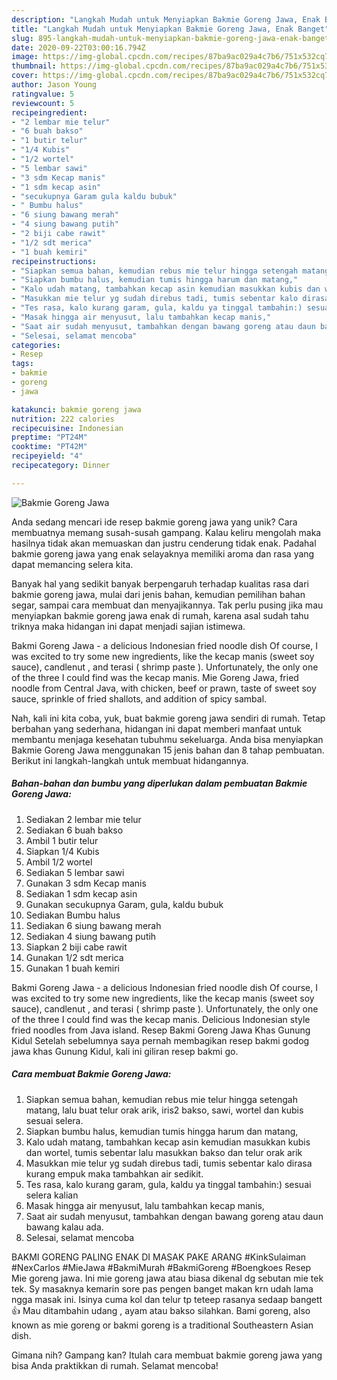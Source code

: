 ```yaml
---
description: "Langkah Mudah untuk Menyiapkan Bakmie Goreng Jawa, Enak Banget"
title: "Langkah Mudah untuk Menyiapkan Bakmie Goreng Jawa, Enak Banget"
slug: 895-langkah-mudah-untuk-menyiapkan-bakmie-goreng-jawa-enak-banget
date: 2020-09-22T03:00:16.794Z
image: https://img-global.cpcdn.com/recipes/87ba9ac029a4c7b6/751x532cq70/bakmie-goreng-jawa-foto-resep-utama.jpg
thumbnail: https://img-global.cpcdn.com/recipes/87ba9ac029a4c7b6/751x532cq70/bakmie-goreng-jawa-foto-resep-utama.jpg
cover: https://img-global.cpcdn.com/recipes/87ba9ac029a4c7b6/751x532cq70/bakmie-goreng-jawa-foto-resep-utama.jpg
author: Jason Young
ratingvalue: 5
reviewcount: 5
recipeingredient:
- "2 lembar mie telur"
- "6 buah bakso"
- "1 butir telur"
- "1/4 Kubis"
- "1/2 wortel"
- "5 lembar sawi"
- "3 sdm Kecap manis"
- "1 sdm kecap asin"
- "secukupnya Garam gula kaldu bubuk"
- " Bumbu halus"
- "6 siung bawang merah"
- "4 siung bawang putih"
- "2 biji cabe rawit"
- "1/2 sdt merica"
- "1 buah kemiri"
recipeinstructions:
- "Siapkan semua bahan, kemudian rebus mie telur hingga setengah matang, lalu buat telur orak arik, iris2 bakso, sawi, wortel dan kubis sesuai selera."
- "Siapkan bumbu halus, kemudian tumis hingga harum dan matang,"
- "Kalo udah matang, tambahkan kecap asin kemudian masukkan kubis dan wortel, tumis sebentar lalu masukkan bakso dan telur orak arik"
- "Masukkan mie telur yg sudah direbus tadi, tumis sebentar kalo dirasa kurang empuk maka tambahkan air sedikit."
- "Tes rasa, kalo kurang garam, gula, kaldu ya tinggal tambahin:) sesuai selera kalian"
- "Masak hingga air menyusut, lalu tambahkan kecap manis,"
- "Saat air sudah menyusut, tambahkan dengan bawang goreng atau daun bawang kalau ada."
- "Selesai, selamat mencoba"
categories:
- Resep
tags:
- bakmie
- goreng
- jawa

katakunci: bakmie goreng jawa 
nutrition: 222 calories
recipecuisine: Indonesian
preptime: "PT24M"
cooktime: "PT42M"
recipeyield: "4"
recipecategory: Dinner

---
```



![Bakmie Goreng Jawa](https://img-global.cpcdn.com/recipes/87ba9ac029a4c7b6/751x532cq70/bakmie-goreng-jawa-foto-resep-utama.jpg)

Anda sedang mencari ide resep bakmie goreng jawa yang unik? Cara membuatnya memang susah-susah gampang. Kalau keliru mengolah maka hasilnya tidak akan memuaskan dan justru cenderung tidak enak. Padahal bakmie goreng jawa yang enak selayaknya memiliki aroma dan rasa yang dapat memancing selera kita.

Banyak hal yang sedikit banyak berpengaruh terhadap kualitas rasa dari bakmie goreng jawa, mulai dari jenis bahan, kemudian pemilihan bahan segar, sampai cara membuat dan menyajikannya. Tak perlu pusing jika mau menyiapkan bakmie goreng jawa enak di rumah, karena asal sudah tahu triknya maka hidangan ini dapat menjadi sajian istimewa.

Bakmi Goreng Jawa - a delicious Indonesian fried noodle dish Of course, I was excited to try some new ingredients, like the kecap manis (sweet soy sauce), candlenut , and terasi ( shrimp paste ). Unfortunately, the only one of the three I could find was the kecap manis. Mie Goreng Jawa, fried noodle from Central Java, with chicken, beef or prawn, taste of sweet soy sauce, sprinkle of fried shallots, and addition of spicy sambal.


Nah, kali ini kita coba, yuk, buat bakmie goreng jawa sendiri di rumah. Tetap berbahan yang sederhana, hidangan ini dapat memberi manfaat untuk membantu menjaga kesehatan tubuhmu sekeluarga. Anda bisa menyiapkan Bakmie Goreng Jawa menggunakan 15 jenis bahan dan 8 tahap pembuatan. Berikut ini langkah-langkah untuk membuat hidangannya.

<!--inarticleads1-->

##### Bahan-bahan dan bumbu yang diperlukan dalam pembuatan Bakmie Goreng Jawa:

1. Sediakan 2 lembar mie telur
1. Sediakan 6 buah bakso
1. Ambil 1 butir telur
1. Siapkan 1/4 Kubis
1. Ambil 1/2 wortel
1. Sediakan 5 lembar sawi
1. Gunakan 3 sdm Kecap manis
1. Sediakan 1 sdm kecap asin
1. Gunakan secukupnya Garam, gula, kaldu bubuk
1. Sediakan  Bumbu halus
1. Sediakan 6 siung bawang merah
1. Sediakan 4 siung bawang putih
1. Siapkan 2 biji cabe rawit
1. Gunakan 1/2 sdt merica
1. Gunakan 1 buah kemiri


Bakmi Goreng Jawa - a delicious Indonesian fried noodle dish Of course, I was excited to try some new ingredients, like the kecap manis (sweet soy sauce), candlenut , and terasi ( shrimp paste ). Unfortunately, the only one of the three I could find was the kecap manis. Delicious Indonesian style fried noodles from Java island. Resep Bakmi Goreng Jawa Khas Gunung Kidul Setelah sebelumnya saya pernah membagikan resep bakmi godog jawa khas Gunung Kidul, kali ini giliran resep bakmi go. 

<!--inarticleads2-->

##### Cara membuat Bakmie Goreng Jawa:

1. Siapkan semua bahan, kemudian rebus mie telur hingga setengah matang, lalu buat telur orak arik, iris2 bakso, sawi, wortel dan kubis sesuai selera.
1. Siapkan bumbu halus, kemudian tumis hingga harum dan matang,
1. Kalo udah matang, tambahkan kecap asin kemudian masukkan kubis dan wortel, tumis sebentar lalu masukkan bakso dan telur orak arik
1. Masukkan mie telur yg sudah direbus tadi, tumis sebentar kalo dirasa kurang empuk maka tambahkan air sedikit.
1. Tes rasa, kalo kurang garam, gula, kaldu ya tinggal tambahin:) sesuai selera kalian
1. Masak hingga air menyusut, lalu tambahkan kecap manis,
1. Saat air sudah menyusut, tambahkan dengan bawang goreng atau daun bawang kalau ada.
1. Selesai, selamat mencoba


BAKMI GORENG PALING ENAK DI MASAK PAKE ARANG #KinkSulaiman #NexCarlos #MieJawa #BakmiMurah #BakmiGoreng #Boengkoes Resep Mie goreng jawa. Ini mie goreng jawa atau biasa dikenal dg sebutan mie tek tek. Sy masaknya kemarin sore pas pengen banget makan krn udah lama ngga masak ini. Isinya cuma kol dan telur tp teteep rasanya sedaap bangett 👍 Mau ditambahin udang , ayam atau bakso silahkan. Bami goreng, also known as mie goreng or bakmi goreng is a traditional Southeastern Asian dish. 

Gimana nih? Gampang kan? Itulah cara membuat bakmie goreng jawa yang bisa Anda praktikkan di rumah. Selamat mencoba!
